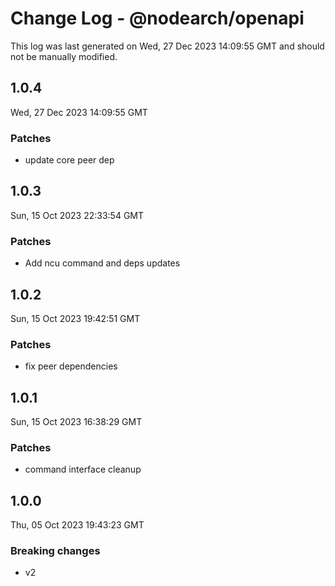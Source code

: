 # Change Log - @nodearch/openapi

This log was last generated on Wed, 27 Dec 2023 14:09:55 GMT and should not be manually modified.

## 1.0.4
Wed, 27 Dec 2023 14:09:55 GMT

### Patches

- update core peer dep

## 1.0.3
Sun, 15 Oct 2023 22:33:54 GMT

### Patches

- Add ncu command and deps updates

## 1.0.2
Sun, 15 Oct 2023 19:42:51 GMT

### Patches

- fix peer dependencies

## 1.0.1
Sun, 15 Oct 2023 16:38:29 GMT

### Patches

- command interface cleanup

## 1.0.0
Thu, 05 Oct 2023 19:43:23 GMT

### Breaking changes

- v2


